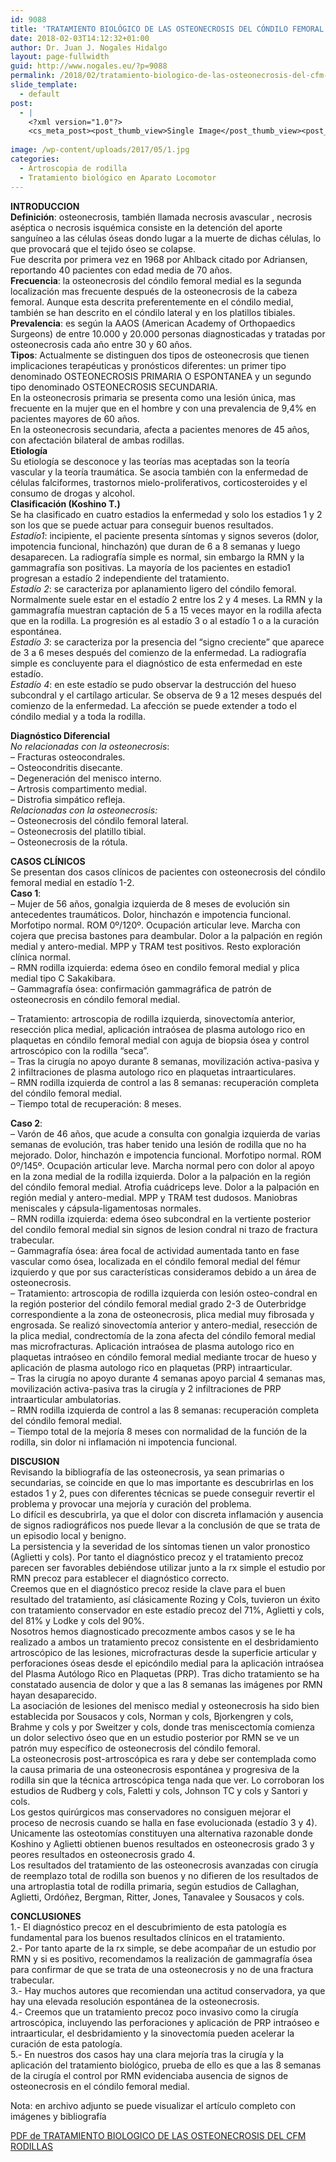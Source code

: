 ```yaml
---
id: 9088
title: 'TRATAMIENTO BIOLÓGICO DE LAS OSTEONECROSIS DEL CÓNDILO FEMORAL MEDIAL  DE LA RODILLA'
date: 2018-02-03T14:12:32+01:00
author: Dr. Juan J. Nogales Hidalgo
layout: page-fullwidth
guid: http://www.nogales.eu/?p=9088
permalink: /2018/02/tratamiento-biologico-de-las-osteonecrosis-del-cfm-de-las-rodillas/
slide_template:
  - default
post:
  - |
    <?xml version="1.0"?>
    <cs_meta_post><post_thumb_view>Single Image</post_thumb_view><post_featured_image_as_thumbnail/><post_thumb_audio/><post_thumb_video/><post_thumb_slider/><post_thumb_slider_type/><inside_post_thumb_view>Single Image</inside_post_thumb_view><inside_post_featured_image_as_thumbnail/><inside_post_thumb_audio/><inside_post_thumb_video/><inside_post_thumb_slider/><inside_post_thumb_slider_type/><post_social_sharing>on</post_social_sharing><post_author_info_show>on</post_author_info_show><post_tags_show>on</post_tags_show><post_attachment_show>on</post_attachment_show><page_title/><page_sub_title/><page_subheader_color/><page_subheader_font_color/><header_banner_style>default_header</header_banner_style><header_banner_image/><header_banner_flex_slider>blog</header_banner_flex_slider><custom_slider_id/><sidebar_layout><cs_layout/></sidebar_layout></cs_meta_post>
    
image: /wp-content/uploads/2017/05/1.jpg
categories:
  - Artroscopia de rodilla
  - Tratamiento biológico en Aparato Locomotor
---
```

**INTRODUCCION**  
**Definición**: osteonecrosis, también llamada necrosis avascular , necrosis aséptica o necrosis isquémica consiste en la detención del aporte sanguíneo a las células óseas dondo lugar a la muerte de dichas células, lo que provocará que el tejido óseo se colapse.  
Fue descrita por primera vez en 1968 por Ahlback citado por Adriansen, reportando 40 pacientes con edad media de 70 años.  
**Frecuencia**: la osteonecrosis del cóndilo femoral medial es la segunda localización mas frecuente después de la osteonecrosis de la cabeza femoral. Aunque esta descrita preferentemente en el cóndilo medial, también se han descrito en el cóndilo lateral y en los platillos tibiales.  
**Prevalencia**: es según la AAOS (American Academy of Orthopaedics Surgeons) de entre 10.000 y 20.000 personas diagnosticadas y tratadas por osteonecrosis cada año entre 30 y 60 años.  
**Tipos**: Actualmente se distinguen dos tipos de osteonecrosis que tienen implicaciones terapéuticas y pronósticos diferentes: un primer tipo denominado OSTEONECROSIS PRIMARIA O ESPONTANEA y un segundo tipo denominado OSTEONECROSIS SECUNDARIA.  
En la osteonecrosis primaria se presenta como una lesión única, mas frecuente en la mujer que en el hombre y con una prevalencia de 9,4% en pacientes mayores de 60 años.  
En la osteonecrosis secundaria, afecta a pacientes menores de 45 años, con afectación bilateral de ambas rodillas.  
**Etiología**  
Su etiología se desconoce y las teorías mas aceptadas son la teoría vascular y la teoría traumática. Se asocia también con la enfermedad de células falciformes, trastornos mielo-proliferativos, corticosteroides y el consumo de drogas y alcohol.  
**Clasificación (Koshino T.)**  
Se ha clasificado en cuatro estadios la enfermedad y solo los estadios 1 y 2 son los que se puede actuar para conseguir buenos resultados.  
_Estadío1_: incipiente, el paciente presenta síntomas y signos severos (dolor, impotencia funcional, hinchazón) que duran de 6 a 8 semanas y luego desaparecen. La radiografía simple es normal, sin embargo la RMN y la gammagrafía son positivas. La mayoría de los pacientes en estadio1 progresan a estadío 2 independiente del tratamiento.  
_Estadío 2_: se caracteriza por aplanamiento ligero del cóndilo femoral. Normalmente suele estar en el estadío 2 entre los 2 y 4 meses. La RMN y la gammagrafía muestran captación de 5 a 15 veces mayor en la rodilla afecta que en la rodilla. La progresión es al estadío 3 o al estadío 1 o a la curación espontánea.  
_Estadío 3_: se caracteriza por la presencia del “signo creciente” que aparece de 3 a 6 meses después del comienzo de la enfermedad. La radiografía simple es concluyente para el diagnóstico de esta enfermedad en este estadío.  
_Estadío 4_: en este estadío se pudo observar la destrucción del hueso subcondral y el cartílago articular. Se observa de 9 a 12 meses después del comienzo de la enfermedad. La afección se puede extender a todo el cóndilo medial y a toda la rodilla.

**Diagnóstico Diferencial**  
_No relacionadas con la osteonecrosis_:  
&#8211; Fracturas osteocondrales.  
&#8211; Osteocondritis disecante.  
&#8211; Degeneración del menisco interno.  
&#8211; Artrosis compartimento medial.  
&#8211; Distrofia simpático refleja.  
_Relacionadas con la osteonecrosis:_  
&#8211; Osteonecrosis del cóndilo femoral lateral.  
&#8211; Osteonecrosis del platillo tibial.  
&#8211; Osteonecrosis de la rótula.

**CASOS CLÍNICOS**  
Se presentan dos casos clínicos de pacientes con osteonecrosis del cóndilo femoral medial en estadío 1-2.  
**Caso 1**:  
&#8211; Mujer de 56 años, gonalgia izquierda de 8 meses de evolución sin antecedentes traumáticos. Dolor, hinchazón e impotencia funcional. Morfotipo normal. ROM 0º/120º. Ocupación articular leve. Marcha con cojera que precisa bastones para deambular. Dolor a la palpación en región medial y antero-medial. MPP y TRAM test positivos. Resto exploración clínica normal.  
&#8211; RMN rodilla izquierda: edema óseo en condilo femoral medial y plica medial tipo C Sakakibara.  
&#8211; Gammagrafía ósea: confirmación gammagráfica de patrón de osteonecrosis en cóndilo femoral medial.

&#8211; Tratamiento: artroscopia de rodilla izquierda, sinovectomía anterior, resección plica medial, aplicación intraósea de plasma autologo rico en plaquetas en cóndilo femoral medial con aguja de biopsia ósea y control artroscópico con la rodilla “seca”.  
&#8211; Tras la cirugía no apoyo durante 8 semanas, movilización activa-pasiva y 2 infiltraciones de plasma autologo rico en plaquetas intraarticulares.  
&#8211; RMN rodilla izquierda de control a las 8 semanas: recuperación completa del cóndilo femoral medial.  
&#8211; Tiempo total de recuperación: 8 meses.

**Caso 2**:  
&#8211; Varón de 46 años, que acude a consulta con gonalgia izquierda de varias semanas de evolución, tras haber tenido una lesión de rodilla que no ha mejorado. Dolor, hinchazón e impotencia funcional. Morfotipo normal. ROM 0º/145º. Ocupación articular leve. Marcha normal pero con dolor al apoyo en la zona medial de la rodilla izquierda. Dolor a la palpación en la región del cóndilo femoral medial. Atrofia cuádriceps leve. Dolor a la palpación en región medial y antero-medial. MPP y TRAM test dudosos. Maniobras meniscales y cápsula-ligamentosas normales.  
&#8211; RMN rodilla izquierda: edema óseo subcondral en la vertiente posterior del condilo femoral medial sin signos de lesion condral ni trazo de fractura trabecular.  
&#8211; Gammagrafía ósea: área focal de actividad aumentada tanto en fase vascular como ósea, localizada en el cóndilo femoral medial del fémur izquierdo y que por sus características consideramos debido a un área de osteonecrosis.  
&#8211; Tratamiento: artroscopia de rodilla izquierda con lesión osteo-condral en la región posterior del cóndilo femoral medial grado 2-3 de Outerbridge correspondiente a la zona de osteonecrosis, plica medial muy fibrosada y engrosada. Se realizó sinovectomía anterior y antero-medial, resección de la plica medial, condrectomía de la zona afecta del cóndilo femoral medial mas microfracturas. Aplicación intraósea de plasma autologo rico en plaquetas intraóseo en cóndilo femoral medial mediante trocar de hueso y aplicación de plasma autologo rico en plaquetas (PRP) intraarticular.  
&#8211; Tras la cirugía no apoyo durante 4 semanas apoyo parcial 4 semanas mas, movilización activa-pasiva tras la cirugía y 2 infiltraciones de PRP intraarticular ambulatorias.  
&#8211; RMN rodilla izquierda de control a las 8 semanas: recuperación completa del cóndilo femoral medial.  
&#8211; Tiempo total de la mejoría 8 meses con normalidad de la función de la rodilla, sin dolor ni inflamación ni impotencia funcional.

**DISCUSION**  
Revisando la bibliografía de las osteonecrosis, ya sean primarias o secundarias, se coincide en que lo mas importante es descubrirlas en los estados 1 y 2, pues con diferentes técnicas se puede conseguir revertir el problema y provocar una mejoría y curación del problema.  
Lo difícil es descubrirla, ya que el dolor con discreta inflamación y ausencia de signos radiográficos nos puede llevar a la conclusión de que se trata de un episodio local y benigno.  
La persistencia y la severidad de los síntomas tienen un valor pronostico (Aglietti y cols). Por tanto el diagnóstico precoz y el tratamiento precoz parecen ser favorables debiéndose utilizar junto a la rx simple el estudio por RMN precoz para establecer el diagnóstico correcto.  
Creemos que en el diagnóstico precoz reside la clave para el buen resultado del tratamiento, así clásicamente Rozing y Cols, tuvieron un éxito con tratamiento conservador en este estadío precoz del 71%, Aglietti y cols, del 81% y Lodke y cols del 90%.  
Nosotros hemos diagnosticado precozmente ambos casos y se le ha realizado a ambos un tratamiento precoz consistente en el desbridamiento artroscópico de las lesiones, microfracturas desde la superficie articular y perforaciones óseas desde el epicóndilo medial para la aplicación intraósea del Plasma Autólogo Rico en Plaquetas (PRP). Tras dicho tratamiento se ha constatado ausencia de dolor y que a las 8 semanas las imágenes por RMN hayan desaparecido.  
La asociación de lesiones del menisco medial y osteonecrosis ha sido bien establecida por Sousacos y cols, Norman y cols, Bjorkengren y cols, Brahme y cols y por Sweitzer y cols, donde tras meniscectomía comienza un dolor selectivo óseo que en un estudio posterior por RMN se ve un patrón muy específico de osteonecrosis del cóndilo femoral.  
La osteonecrosis post-artroscópica es rara y debe ser contemplada como la causa primaria de una osteonecrosis espontánea y progresiva de la rodilla sin que la técnica artroscópica tenga nada que ver. Lo corroboran los estudios de Rudberg y cols, Faletti y cols, Johnson TC y cols y Santori y cols.  
Los gestos quirúrgicos mas conservadores no consiguen mejorar el proceso de necrosis cuando se halla en fase evolucionada (estadío 3 y 4). Unicamente las osteotomías constituyen una alternativa razonable donde Koshino y Aglietti obtienen buenos resultados en osteonecrosis grado 3 y peores resultados en osteonecrosis grado 4.  
Los resultados del tratamiento de las osteonecrosis avanzadas con cirugía de reemplazo total de rodilla son buenos y no difieren de los resultados de una artroplastia total de rodilla primaria, según estudios de Callaghan, Aglietti, Ordóñez, Bergman, Ritter, Jones, Tanavalee y Sousacos y cols.

**CONCLUSIONES**  
1.- El diagnóstico precoz en el descubrimiento de esta patología es fundamental para los buenos resultados clínicos en el tratamiento.  
2.- Por tanto aparte de la rx simple, se debe acompañar de un estudio por RMN y si es positivo, recomendamos la realización de gammagrafía ósea para confirmar de que se trata de una osteonecrosis y no de una fractura trabecular.  
3.- Hay muchos autores que recomiendan una actitud conservadora, ya que hay una elevada resolución espontánea de la osteonecrosis.  
4.- Creemos que un tratamiento precoz poco invasivo como la cirugía artroscópica, incluyendo las perforaciones y aplicación de PRP intraóseo e intraarticular, el desbridamiento y la sinovectomía pueden acelerar la curación de esta patología.  
5.- En nuestros dos casos hay una clara mejoría tras la cirugía y la aplicación del tratamiento biológico, prueba de ello es que a las 8 semanas de la cirugía el control por RMN evidenciaba ausencia de signos de osteonecrosis en el cóndilo femoral medial.

Nota: en archivo adjunto se puede visualizar el artículo completo con imágenes y bibliografía

[PDF de TRATAMIENTO BIOLOGICO DE LAS OSTEONECROSIS DEL CFM RODILLAS](http://www.nogales.eu/wp-content/uploads/2018/02/TRATAMIENTO-BIOLOGICO-DE-LAS-OSTEONECROSIS-DEL-CFM-RODILLAS1.pdf)